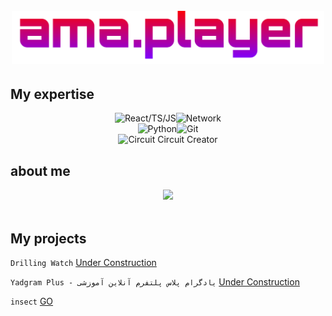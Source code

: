<h1 align="center">
  <br>
  <a href="https://instagram.com/ama.player0000"><img src="https://github.com/ama-player0000/ama-player0000/blob/main/ama.png?raw=true" alt="amir mohammad abolfathy" width="500"></a>
</h1>

## My expertise

<p align="center">
<img alt="React/TS/JS" src="https://img.shields.io/badge/React/TS/JS-%231e1e1e.svg?style=for-the-badge&logo=React&logoColor=#00F7FF" /><img alt="Network" src="https://img.shields.io/badge/Network-%231e1e1e.svg?style=for-the-badge&logo=RSS&logocolor=yellow" />
  <br>
<img alt="Python" src="https://img.shields.io/badge/Python-%231e1e1e.svg?style=for-the-badge&logo=Python&logocolor=yellow" /><img alt="Git" src="https://img.shields.io/badge/Git-%231e1e1e.svg?style=for-the-badge&logo=git&logoColor=orange" />
<br>
  <span><img alt="Circuit" src="https://cdn-icons-png.flaticon.com/512/4350/4350670.png" width="64px"/> Circuit Creator</span>
</p>

## about me
<p align="center">
<img src="https://github-readme-stats.vercel.app/api?username=ama-player0000&theme=radical&show_icons=true" />
  <br><br>

## My projects

```Drilling Watch``` <a href="#">Under Construction</a>

<p></p>

```Yadgram Plus - یادگرام پلاس پلتفرم آنلاین آموزشی``` <a href="#">Under Construction</a>

<p></p>

```insect``` <a href="https://github.com/ama-player0000/insect">GO</a>
